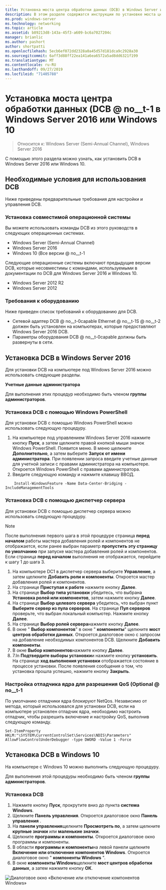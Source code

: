 ```yaml
---
title: Установка моста центра обработки данных (DCB) в Windows Server или клиенте
description: В этом разделе содержатся инструкции по установке моста центра обработки данных в Windows Server или клиенте Windows.
ms.prod: windows-server
ms.technology: networking
ms.topic: article
ms.assetid: b89213d8-143a-45f3-a609-bc6a7027204c
manager: brianlic
ms.author: pashort
author: shortpatti
ms.openlocfilehash: 5ecb6ef072dd2328a0a45d57d181dca9c2928a30
ms.sourcegitcommit: 6aff3d88ff22ea141a6ea6572a5ad8dd6321f199
ms.translationtype: MT
ms.contentlocale: ru-RU
ms.lasthandoff: 09/27/2019
ms.locfileid: "71405788"
---
```

# <a name="install-data-center-bridging-dcb-in-windows-server-2016-or-windows-10"></a>Установка моста центра обработки данных \(DCB @ no__t-1 в Windows Server 2016 или Windows 10

>Относится к: Windows Server (Semi-Annual Channel), Windows Server 2016

С помощью этого раздела можно узнать, как установить DCB в Windows Server 2016 или Windows 10.

## <a name="prerequisites-for-using-dcb"></a>Необходимые условия для использования DCB

Ниже приведены предварительные требования для настройки и управления DCB.

### <a name="install-a-compatible-operating-system"></a>Установка совместимой операционной системы

Вы можете использовать команды DCB из этого руководств в следующих операционных системах.

- Windows Server (Semi-Annual Channel)
- Windows Server 2016
- Windows 10 \(Все версии @ no__t-1

Следующие операционные системы включают предыдущие версии DCB, которые несовместимы с командами, используемыми в документации по DCB для Windows Server 2016 и Windows 10.

- Windows Server 2012 R2
- Windows Server 2012

###  <a name="hardware-requirements"></a>Требования к оборудованию

Ниже приведен список требований к оборудованию для DCB.

- Сетевой адаптер DCB @ no__t-0capable Ethernet @ no__t-1S @ no__t-2 должен быть установлен на компьютерах, которые предоставляют Windows Server 2016 DCB.
- Параметры оборудования DCB @ no__t-0capable должны быть развернуты в сети.


## <a name="install-dcb-in-windows-server-2016"></a>Установка DCB в Windows Server 2016

Для установки DCB на компьютере под Windows Server 2016 можно использовать следующие разделы.

**Учетные данные администратора**

Для выполнения этих процедур необходимо быть членом **группы администраторов**.

### <a name="install-dcb-using-windows-powershell"></a>Установка DCB с помощью Windows PowerShell

Для установки DCB с помощью Windows PowerShell можно использовать следующую процедуру.

1. На компьютере под управлением Windows Server 2016 нажмите кнопку **Пуск**, а затем щелкните правой кнопкой мыши значок Windows PowerShell. Появится меню. В меню щелкните **Дополнительно**, а затем выберите **Запуск от имени администратора**. При появлении запроса введите учетные данные для учетной записи с правами администратора на компьютере. Откроется Windows PowerShell с правами администратора.
2. Введите следующую команду и нажмите клавишу ВВОД.

````
    Install-WindowsFeature -Name Data-Center-Bridging -IncludeManagementTools
````

### <a name="install-dcb-using-server-manager"></a>Установка DCB с помощью диспетчер сервера

Для установки DCB с помощью диспетчер сервера можно использовать следующую процедуру.

>[!NOTE]
>После выполнения первого шага в этой процедуре страница **перед началом** работы мастера добавления ролей и компонентов не отображается, если ранее выбран параметр **пропустить эту страницу по умолчанию** при запуске мастера добавления ролей и компонентов. Если страница **перед началом** выполнения не отображается, перейдите к шагу 1 до шага 3.

1. На компьютере DC1 в диспетчер сервера выберите **Управление**, а затем щелкните **Добавить роли и компоненты**. Откроется мастер добавления ролей и компонентов.
2. На странице **Приступая к работе** нажмите кнопку **Далее**.
3. На странице **Выбор типа установки** убедитесь, что выбрана **Установка ролей или компонентов**, затем нажмите кнопку **Далее**.
4. На странице **Выбор целевого сервера** убедитесь, что выбран пункт **Выберите сервер из пула серверов**. На странице **Пул серверов** проверьте, что выбран локальный компьютер. Нажмите кнопку **Далее**.
5. На странице **Выбор ролей сервера**нажмите кнопку **Далее**.
6. В окне " **Выбор компонентов**" в окне " **компоненты**" щелкните **мост центров обработки данных**. Откроется диалоговое окно с запросом на добавление необходимых компонентов DCB. Щелкните **Добавить компоненты**.
7. В окне **Выбор компонентов**нажмите кнопку **Далее**. 
8. 7.In **Подтвердите выборы установки**и нажмите кнопку **установить**. На странице **ход выполнения установки** отображается состояние в процессе установки. После появления сообщения о том, что установка прошла успешно, нажмите кнопку **Закрыть**.

### <a name="configure-the-kernel-debugger-to-allow-qos-optional"></a>Настройка отладчика ядра для разрешения QoS \(Optional @ no__t-1

 По умолчанию отладчики ядра блокируют NetQos. Независимо от метода, который использовался для установки DCB, если на компьютере установлен отладчик ядра, необходимо настроить отладчик, чтобы разрешить включение и настройку QoS, выполнив следующую команду.

````
Set-ItemProperty HKLM:"\SYSTEM\CurrentControlSet\Services\NDIS\Parameters" AllowFlowControlUnderDebugger -type DWORD -Value 1 -Force
````

## <a name="install-dcb-in-windows-10"></a>Установка DCB в Windows 10

На компьютере с Windows 10 можно выполнить следующую процедуру.

Для выполнения этой процедуры необходимо быть членом **группы администраторов**.

### <a name="install-dcb"></a>Установка DCB

1. Нажмите кнопку **Пуск**, прокрутите вниз до пункта **система Windows**.
2. Щелкните **Панель управления**. Откроется диалоговое окно **Панель управления** .
3. На **панели управления**щелкните **Просмотреть по**, а затем щелкните **крупные значки** или **маленькие значки**.
4. Щелкните **программы и компоненты**. Откроется диалоговое окно программы и компоненты.
5. В области **программы и компоненты**на левой панели щелкните **Включение или отключение компонентов Windows**. Откроется диалоговое окно " **компоненты Windows** ".
6. В окне **компоненты Windows**щелкните **мост центров обработки данных**, а затем нажмите кнопку **ОК**.

![Диалоговое окно «Включение или отключение компонентов Windows»](../../media/Dcb-Scripting/Dcb-Scripting.jpg)


